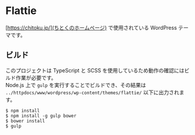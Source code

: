Flattie
=======

[https://chitoku.jp/](ちとくのホームページ) で使用されている WordPress テーマです。

## ビルド

このプロジェクトは TypeScript と SCSS を使用しているため動作の確認にはビルド作業が必要です。  
Node.js 上で `gulp` を実行することでビルドでき、その結果は `../httpdocs/www/wordpress/wp-content/themes/flattie/` 以下に出力されます。

```
$ npm install
$ npm install -g gulp bower
$ bower install
$ gulp
```
